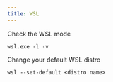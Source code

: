 ```yaml
---
title: WSL
---
```


Check the WSL mode

```shell
wsl.exe -l -v
```

Change your default WSL distro

```shell
wsl --set-default <distro name>
```
